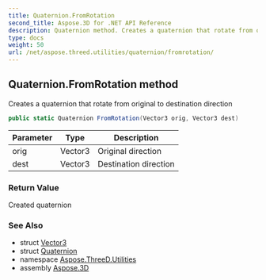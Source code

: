 ```yaml
---
title: Quaternion.FromRotation
second_title: Aspose.3D for .NET API Reference
description: Quaternion method. Creates a quaternion that rotate from original to destination direction
type: docs
weight: 50
url: /net/aspose.threed.utilities/quaternion/fromrotation/
---
```

## Quaternion.FromRotation method

Creates a quaternion that rotate from original to destination direction

```csharp
public static Quaternion FromRotation(Vector3 orig, Vector3 dest)
```

| Parameter | Type | Description |
| --- | --- | --- |
| orig | Vector3 | Original direction |
| dest | Vector3 | Destination direction |

### Return Value

Created quaternion

### See Also

* struct [Vector3](../../vector3/)
* struct [Quaternion](../)
* namespace [Aspose.ThreeD.Utilities](../../../aspose.threed.utilities/)
* assembly [Aspose.3D](../../../)


